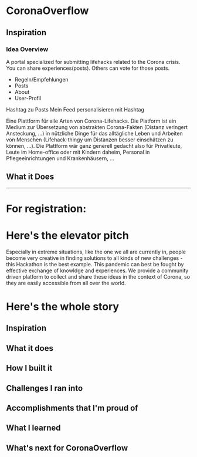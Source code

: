 # CoronaOverflow

## Inspiration
### Idea Overview
A portal specialized for submitting lifehacks related to the Corona crisis.
You can share experiences(posts). Others can vote for those posts.

* Regeln/Empfehlungen
* Posts 
* About
* User-Profil

Hashtag zu Posts
Mein Feed personalisieren mit Hashtag

Eine Plattform für alle Arten von Corona-Lifehacks. Die Platform ist ein Medium zur Übersetzung von abstrakten
 Corona-Fakten (Distanz veringert Ansteckung, ...) in nützliche Dinge für das alltägliche Leben und Arbeiten von 
 Menschen (Lifehack-thingy um Distanzen besser einschätzen zu können, ...). Die Plattform wär ganz generell gedacht 
 also für Privatleute, Leute im Home-office oder mit Kindern daheim, Personal in Pflegeeinrichtungen und Krankenhäusern, ...
  
## What it Does


-----
# For registration:

# Here's the elevator pitch
Especially in extreme situations, like the one we all are currently in, people become very creative in finding solutions to all kinds of new challenges - this Hackathon is the best example. This pandemic can best be fought by effective exchange of knowldge and experiences. We provide a community driven platform to collect and share these ideas in the context of Corona, so they are easily accessible from all over the world.

# Here's the whole story

## Inspiration


## What it does

## How I built it

## Challenges I ran into

## Accomplishments that I'm proud of

## What I learned

## What's next for CoronaOverflow
